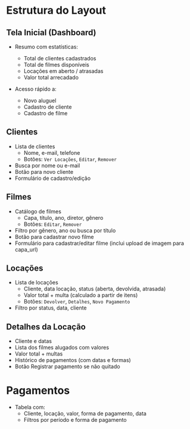 # Estrutura do Layout

## Tela Inicial (Dashboard)
- Resumo com estatísticas:
  - Total de clientes cadastrados
  - Total de filmes disponíveis
  - Locações em aberto / atrasadas
  - Valor total arrecadado

- Acesso rápido a:
  - Novo aluguel
  - Cadastro de cliente
  - Cadastro de filme

## Clientes
- Lista de clientes
  - Nome, e-mail, telefone
  - Botões: `Ver Locações`, `Editar`, `Remover`
- Busca por nome ou e-mail
- Botão para novo cliente
- Formulário de cadastro/edição

## Filmes
- Catálogo de filmes
  - Capa, título, ano, diretor, gênero
  - Botões: `Editar`, `Remover`
- Filtro por gênero, ano ou busca por título
- Botão para cadastrar novo filme
- Formulário para cadastrar/editar filme (inclui upload de imagem para capa_url)

## Locações
- Lista de locações
  - Cliente, data locação, status (aberta, devolvida, atrasada)
  - Valor total + multa (calculado a partir de itens)
  - Botões: `Devolver`, `Detalhes`, `Novo Pagamento`
- Filtro por status, data, cliente

## Detalhes da Locação
- Cliente e datas
- Lista dos filmes alugados com valores
- Valor total + multas
- Histórico de pagamentos (com datas e formas)
- Botão Registrar pagamento se não quitado

# Pagamentos
- Tabela com:
  - Cliente, locação, valor, forma de pagamento, data
  - Filtros por período e forma de pagamento